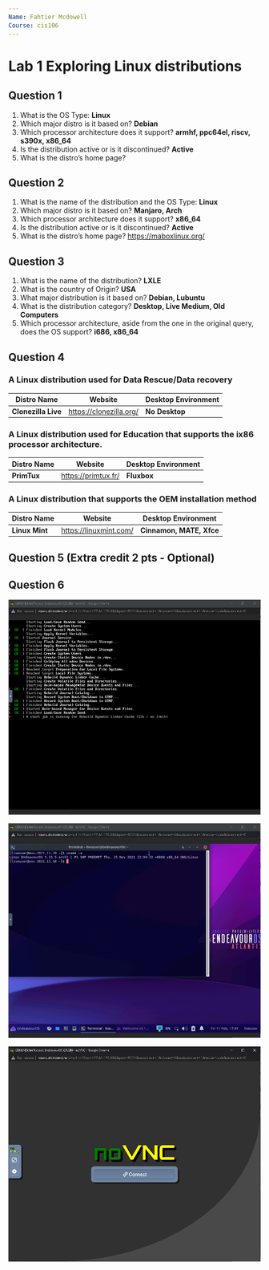 ```yaml
---
Name: Fahtier Mcdowell
Course: cis106
---
```


# Lab 1 Exploring Linux distributions

## Question 1
1. What is the OS Type: **Linux**
2. Which major distro is it based on? **Debian**
3. Which processor architecture does it support? **armhf, ppc64el, riscv, s390x, x86_64**
4. Is the distribution active or is it discontinued? **Active**
5. What is the distro’s home page? 

## Question 2
1. What is the name of the distribution and the OS Type: **Linux**
2. Which major distro is it based on? **Manjaro, Arch**
3. Which processor architecture does it support? **x86_64**
4. Is the distribution active or is it discontinued? **Active**
5. What is the distro’s home page? https://maboxlinux.org/

## Question 3
1. What is the name of the distribution? **LXLE**
2. What is the country of Origin? **USA**
3. What major distribution is it based on? **Debian, Lubuntu**
4. What is the distribution category? **Desktop, Live Medium, Old Computers** 
5. Which processor architecture, aside from the one in the original query, does the OS support? **i686, x86_64**

## Question 4
### A Linux distribution used for Data Rescue/Data recovery
|       Distro Name     |         Website         | Desktop Environment     |
| --------------------- | ----------------------  | ----------------------- |
| **Clonezilla Live**   | https://clonezilla.org/ |    **No Desktop**       |
### A Linux distribution used for Education that supports the ix86 processor architecture.
|       Distro Name     |         Website         | Desktop Environment     |
| --------------------- | ----------------------  | ----------------------- |
|       **PrimTux**     | https://primtux.fr/     |    **Fluxbox**          |
### A Linux distribution that supports the OEM installation method
|       Distro Name     |         Website         | Desktop Environment     |
| --------------------- | ----------------------- | ----------------------- |
|     **Linux Mint**    | https://linuxmint.com/  | **Cinnamon, MATE, Xfce**|
## Question 5 (Extra credit 2 pts - Optional)

## Question 6

![question 6.1](q6.1.png)

![question 6.2](q6.2.png)

![question 6.3](q6.3.png)